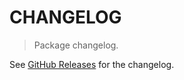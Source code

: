 # CHANGELOG

> Package changelog.

See [GitHub Releases](https://github.com/stdlib-js/blas-ext-base-gnansumkbn2/releases) for the changelog.